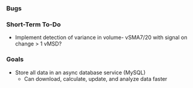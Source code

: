 ﻿### Bugs

### Short-Term To-Do
- Implement detection of variance in volume- vSMA7/20 with signal on change > 1 vMSD?

### Goals
- Store all data in an async database service (MySQL)
  - Can download, calculate, update, and analyze data faster